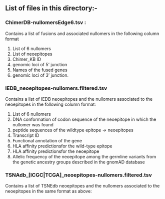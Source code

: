 ## List of files in this directory:-

### ChimerDB-nullomersEdge6.tsv : 
Contains a list of fusions and associated nullomers in the following column format

1. List of 6 nullomers 
2. List of neoepitopes
3. Chimer_KB ID
4. genomic loci of 5’ junction
5. Names of the fused genes
6. genomic loci of 3’ junction.

### IEDB_neoepitopes-nullomers.filtered.tsv
Contains a list of IEDB neoepitopes and the nullomers associated to the neoepitopes in the following column format:

1. List of 6 nullomers
2. DNA conformation of codon sequence of the neoepitope in which the nullomer was found
3. peptide sequences of the wildtype epitope -> neoepitopes
4. Transcript ID
5.  Functional annotation of the gene
6.  HLA affinity predictionsfor the wild-type epitope
7.  HLA affinity predictionsfor the neoepitope
8.  Allelic frequency of the neoepitope among the germline variants from the genetic ancestry groups described in the gnomAD database

### TSNAdb_[ICGC|TCGA]_neoepitopes-nullomers.filtered.tsv
Contains a list of TSNEdb neoepitopes and the nullomers associated to the neoepitopes in the same format as above:
